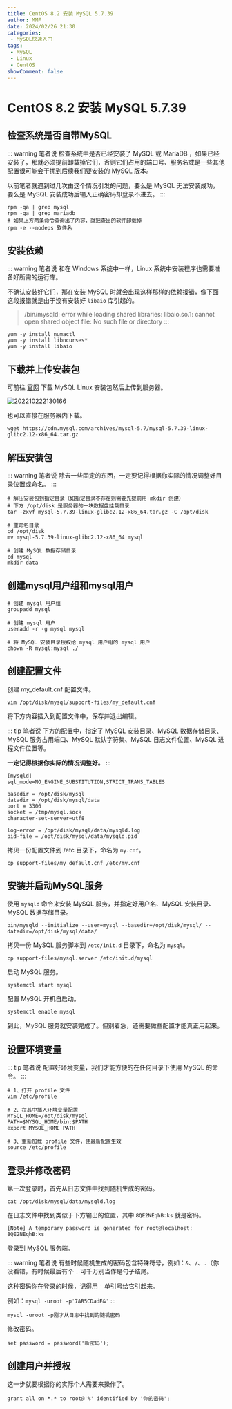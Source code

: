 ```yaml
---
title: CentOS 8.2 安装 MySQL 5.7.39
author: MMF
date: 2024/02/26 21:30
categories:
 - MySQL快速入门
tags:
 - MySQL
 - Linux
 - CentOS
showComment: false
---
```


# CentOS 8.2 安装 MySQL 5.7.39

## 检查系统是否自带MySQL

::: warning 笔者说
检查系统中是否已经安装了 MySQL 或 MariaDB ，如果已经安装了，那就必须提前卸载掉它们，否则它们占用的端口号、服务名或是一些其他配置很可能会干扰到后续我们要安装的 MySQL 版本。   

以前笔者就遇到过几次由这个情况引发的问题，要么是 MySQL 无法安装成功，要么是 MySQL 安装成功后输入正确密码却登录不进去。
:::

```shell
rpm -qa | grep mysql
rpm -qa | grep mariadb
# 如果上方两条命令查询出了内容，就把查出的软件卸载掉
rpm -e --nodeps 软件名
```

## 安装依赖

::: warning 笔者说
和在 Windows 系统中一样，Linux 系统中安装程序也需要准备好所需的运行库。   

不确认安装好它们，那在安装 MySQL 时就会出现这样那样的依赖报错，像下面这段报错就是由于没有安装好 `libaio` 库引起的。  

>/bin/mysqld: error while loading shared libraries: libaio.so.1: cannot open shared object file: No such file or directory
:::

```shell
yum -y install numactl
yum -y install libncurses*
yum -y install libaio
```

## 下载并上传安装包

可前往 [官网](https://downloads.mysql.com/archives/community) 下载 MySQL Linux 安装包然后上传到服务器。

![202210222130166](../../../public/img/2022/10/22/202210222130166.png)

也可以直接在服务器内下载。

```shell
wget https://cdn.mysql.com/archives/mysql-5.7/mysql-5.7.39-linux-glibc2.12-x86_64.tar.gz
```

## 解压安装包

::: warning 笔者说
除去一些固定的东西，一定要记得根据你实际的情况调整好目录位置或命名。
:::

```shell
# 解压安装包到指定目录（如指定目录不存在则需要先提前用 mkdir 创建）
# 下方 /opt/disk 是服务器的一块数据盘挂载目录
tar -zxvf mysql-5.7.39-linux-glibc2.12-x86_64.tar.gz -C /opt/disk

# 重命名目录
cd /opt/disk
mv mysql-5.7.39-linux-glibc2.12-x86_64 mysql

# 创建 MySQL 数据存储目录
cd mysql
mkdir data
```

## 创建mysql用户组和mysql用户

```shell
# 创建 mysql 用户组
groupadd mysql

# 创建 mysql 用户
useradd -r -g mysql mysql

# 将 MySQL 安装目录授权给 mysql 用户组的 mysql 用户
chown -R mysql:mysql ./
```

## 创建配置文件

创建 my_default.cnf 配置文件。

```shell
vim /opt/disk/mysql/support-files/my_default.cnf
```

将下方内容插入到配置文件中，保存并退出编辑。

::: tip 笔者说
下方的配置中，指定了 MySQL 安装目录、MySQL 数据存储目录、MySQL 服务占用端口、MySQL 默认字符集、MySQL 日志文件位置、MySQL 进程文件位置等。  

**一定记得根据你实际的情况调整好。** 
:::

```shell
[mysqld]
sql_mode=NO_ENGINE_SUBSTITUTION,STRICT_TRANS_TABLES 

basedir = /opt/disk/mysql
datadir = /opt/disk/mysql/data
port = 3306
socket = /tmp/mysql.sock
character-set-server=utf8

log-error = /opt/disk/mysql/data/mysqld.log
pid-file = /opt/disk/mysql/data/mysqld.pid
```

拷贝一份配置文件到 /etc 目录下，命名为 `my.cnf`。

```shell
cp support-files/my_default.cnf /etc/my.cnf
```

## 安装并启动MySQL服务

使用 `mysqld` 命令来安装 MySQL 服务，并指定好用户名、MySQL 安装目录、MySQL 数据存储目录。

```shell
bin/mysqld --initialize --user=mysql --basedir=/opt/disk/mysql/ --datadir=/opt/disk/mysql/data/
```

拷贝一份 MySQL 服务脚本到 `/etc/init.d` 目录下，命名为 `mysql`。

```shell
cp support-files/mysql.server /etc/init.d/mysql
```

启动 MySQL 服务。

```shell
systemctl start mysql
```

配置 MySQL 开机自启动。

```shell
systemctl enable mysql
```
到此，MySQL 服务就安装完成了。但别着急，还需要做些配置才能真正用起来。

## 设置环境变量

::: tip 笔者说
配置好环境变量，我们才能方便的在任何目录下使用 MySQL 的命令。
:::

```shell
# 1、打开 profile 文件
vim /etc/profile

# 2、在其中插入环境变量配置
MYSQL_HOME=/opt/disk/mysql
PATH=$MYSQL_HOME/bin:$PATH
export MYSQL_HOME PATH

# 3、重新加载 profile 文件，使最新配置生效
source /etc/profile
```

## 登录并修改密码

第一次登录时，首先从日志文件中找到随机生成的密码。

```shell
cat /opt/disk/mysql/data/mysqld.log
```

在日志文件中找到类似于下方输出的位置，其中 `8QE2NEqhB:ks` 就是密码。

```
[Note] A temporary password is generated for root@localhost: 8QE2NEqhB:ks
```

登录到 MySQL 服务端。

::: warning 笔者说
有些时候随机生成的密码包含特殊符号，例如：`&`、`/`、`.`（你没看错，有时候最后有个 `.` 可千万别当作是句子结尾。  

这种密码你在登录的时候，记得用 `'` 单引号给它引起来。  

例如：`mysql -uroot -p'7AB5CDadE&'`
:::

```shell
mysql -uroot -p刚才从日志中找到的随机密码
```

修改密码。

```shell
set password = password('新密码');
```

## 创建用户并授权

这一步就要根据你的实际个人需要来操作了。

```shell
grant all on *.* to root@'%' identified by '你的密码';
```
